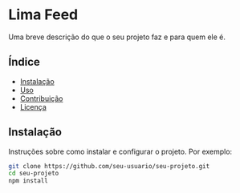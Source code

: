 # Lima Feed

Uma breve descrição do que o seu projeto faz e para quem ele é.

## Índice

- [Instalação](#instalação)
- [Uso](#uso)
- [Contribuição](#contribuição)
- [Licença](#licença)

## Instalação

Instruções sobre como instalar e configurar o projeto. Por exemplo:

```bash
git clone https://github.com/seu-usuario/seu-projeto.git
cd seu-projeto
npm install